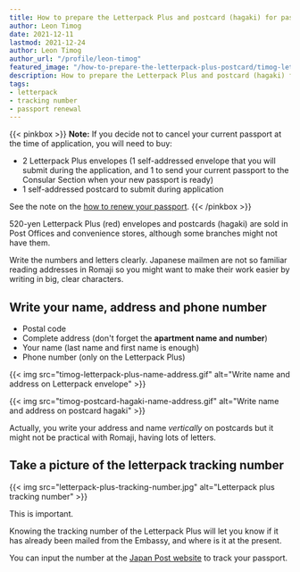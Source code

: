 ```yaml
---
title: How to prepare the Letterpack Plus and postcard (hagaki) for passport renewal
author: Leon Timog
date: 2021-12-11
lastmod: 2021-12-24
author: Leon Timog
author_url: "/profile/leon-timog"
featured_image: "/how-to-prepare-the-letterpack-plus-postcard/timog-letterpack-plus-name-address.gif"
description: How to prepare the Letterpack Plus and postcard (hagaki) for passport renewal
tags:
- letterpack
- tracking number
- passport renewal
---
```

{{< pinkbox >}}
**Note:** If you decide not to cancel your current passport at the time of application, you will need to buy:

- 2 Letterpack Plus envelopes (1 self-addressed envelope that you will submit during the application, and 1 to send your current passport to the Consular Section when your new passport is ready)
- 1 self-addressed postcard to submit during application

See the note on the [how to renew your passport](../how-to-renew-passport-philippine-embassy-tokyo/#2-prepare-the-necessary-documents).
{{< /pinkbox >}}

520-yen Letterpack Plus (red) envelopes and postcards (hagaki) are sold in Post Offices and convenience stores, although some branches might not have them. 

Write the numbers and letters clearly. Japanese mailmen are not so familiar reading addresses in Romaji so you might want to make their work easier by writing in big, clear characters.

## Write your name, address and phone number

- Postal code
- Complete address (don't forget the **apartment name and number**)
- Your name (last name and first name is enough)
- Phone number (only on the Letterpack Plus)

{{< img src="timog-letterpack-plus-name-address.gif" alt="Write name and address on Letterpack envelope" >}}

{{< img src="timog-postcard-hagaki-name-address.gif" alt="Write name and address on postcard hagaki" >}}

Actually, you write your address and name *vertically* on postcards but it might not be practical with Romaji, having lots of letters.

## Take a picture of the letterpack tracking number

{{< img src="letterpack-plus-tracking-number.jpg" alt="Letterpack plus tracking number" >}}

This is important.

Knowing the tracking number of the Letterpack Plus will let you know if it has already been mailed from the Embassy, and where is it at the present.

You can input the number at the [Japan Post website](https://www.post.japanpost.jp/index_en.html) to track your passport.
